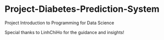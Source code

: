 # Project-Diabetes-Prediction-System
Project Introduction to Programming for Data Science

Special thanks to LinhChiHo for the guidance and insights!

